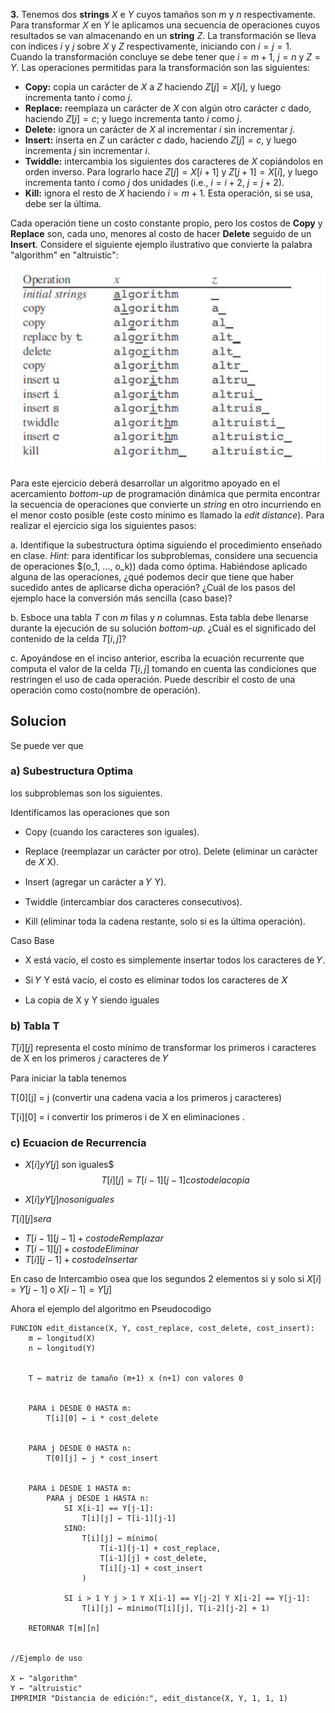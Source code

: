 

**3.** Tenemos dos **strings** $X$ e $Y$ cuyos tamaños son $m$ y $n$ respectivamente. Para transformar $X$ en $Y$ le aplicamos una secuencia de operaciones cuyos resultados se van almacenando en un **string** $Z$. La transformación se lleva con índices $i$ y $j$ sobre $X$ y $Z$ respectivamente, iniciando con $i = j = 1$. Cuando la transformación concluye se debe tener que $i = m + 1$, $j = n$ y $Z = Y$. Las operaciones permitidas para la transformación son las siguientes:

- **Copy:** copia un carácter de $X$ a $Z$ haciendo $Z[j] = X[i]$, y luego incrementa tanto $i$ como $j$.
- **Replace:** reemplaza un carácter de $X$ con algún otro carácter $c$ dado, haciendo $Z[j] = c$; y luego incrementa tanto $i$ como $j$.
- **Delete:** ignora un carácter de $X$ al incrementar $i$ sin incrementar $j$.
- **Insert:** inserta en $Z$ un carácter $c$ dado, haciendo $Z[j] = c$, y luego incrementa $j$ sin incrementar $i$.
- **Twiddle:** intercambia los siguientes dos caracteres de $X$ copiándolos en orden inverso. Para lograrlo hace $Z[j] = X[i + 1]$ y $Z[j + 1] = X[i]$, y luego incrementa tanto $i$ como $j$ dos unidades (i.e., $i = i + 2$, $j = j + 2$).
- **Kill:** ignora el resto de $X$ haciendo $i = m + 1$. Esta operación, si se usa, debe ser la última.

Cada operación tiene un costo constante propio, pero los costos de **Copy** y **Replace** son, cada uno, menores al costo de hacer **Delete** seguido de un **Insert**. Considere el siguiente ejemplo ilustrativo que convierte la palabra "algorithm" en "altruistic":


![alt text](image.png)



Para este ejercicio deberá desarrollar un algoritmo apoyado en el acercamiento *bottom-up* de programación dinámica que permita encontrar la secuencia de operaciones que convierte un *string* en otro incurriendo en el menor costo posible (este costo mínimo es llamado la *edit distance*). Para realizar el ejercicio siga los siguientes pasos:  

a. Identifique la subestructura óptima siguiendo el procedimiento enseñado en clase. *Hint:* para identificar los subproblemas, considere una secuencia de operaciones $(o_1, ..., o_k)\) dada como óptima. Habiéndose aplicado alguna de las operaciones, ¿qué podemos decir que tiene que haber sucedido antes de aplicarse dicha operación? ¿Cuál de los pasos del ejemplo hace la conversión más sencilla (caso base)?  

b. Esboce una tabla $T$ con $m$ filas y $n$ columnas. Esta tabla debe llenarse durante la ejecución de su solución *bottom-up*. ¿Cuál es el significado del contenido de la celda $T[i, j]$?  

c. Apoyándose en el inciso anterior, escriba la ecuación recurrente que computa el valor de la celda $T[i, j]$ tomando en cuenta las condiciones que restringen el uso de cada operación. Puede describir el costo de una operación como $\text{costo}(\text{nombre de operación})$.  



## Solucion
Se puede ver que 

### a) Subestructura Optima

los subproblemas son los siguientes. 

Identificamos las operaciones que son

- Copy (cuando los caracteres son iguales).
  
- Replace (reemplazar un carácter por otro).
Delete (eliminar un carácter de 
𝑋
X).
- Insert (agregar un carácter a 
𝑌
Y).
- Twiddle (intercambiar dos caracteres consecutivos).
- Kill (eliminar toda la cadena restante, solo si es la última operación).

Caso Base

- X está vacío, el costo es simplemente insertar todos los caracteres de 
𝑌.

- Si  𝑌 Y está vacío, el costo es eliminar todos los caracteres de 𝑋


- La copia de X y Y siendo iguales 


### b) Tabla T

$T[i][j]$ representa el costo mínimo de transformar los primeros i caracteres de X en los primeros 𝑗 caracteres de 𝑌

Para iniciar la tabla tenemos 

T[0][j] = j (convertir una cadena vacia a los primeros j caracteres)

T[i][0] = i convertir los primeros i de X en eliminaciones . 

### c) Ecuacion de Recurrencia
- $X[i] y Y[j]$ son  iguales$
$$T[i][j] = T[i-1][j-1] costo de la copia$$

- $X[i] y Y[j] no son iguales$

$T[i][j] sera$
- $T[i-1][j-1] + costo de Remplazar$
- $T[i-1][j] + costo de Eliminar$
- $T[i][j-1] + costo de Insertar$

En caso de Intercambio osea que los segundos 2 elementos si y solo si $X[i] = Y[j-1]$ o 
$X[i-1] = Y[j]$

Ahora el ejemplo del algoritmo en Pseudocodigo


```plaintext
FUNCION edit_distance(X, Y, cost_replace, cost_delete, cost_insert):
    m ← longitud(X)
    n ← longitud(Y)
    

    T ← matriz de tamaño (m+1) x (n+1) con valores 0


    PARA i DESDE 0 HASTA m:
        T[i][0] ← i * cost_delete


    PARA j DESDE 0 HASTA n:
        T[0][j] ← j * cost_insert


    PARA i DESDE 1 HASTA m:
        PARA j DESDE 1 HASTA n:
            SI X[i-1] == Y[j-1]:  
                T[i][j] ← T[i-1][j-1]
            SINO:
                T[i][j] ← mínimo(
                    T[i-1][j-1] + cost_replace, 
                    T[i-1][j] + cost_delete,
                    T[i][j-1] + cost_insert
                )

            SI i > 1 Y j > 1 Y X[i-1] == Y[j-2] Y X[i-2] == Y[j-1]:
                T[i][j] ← mínimo(T[i][j], T[i-2][j-2] + 1)

    RETORNAR T[m][n]


//Ejemplo de uso

X ← "algorithm"
Y ← "altruistic"
IMPRIMIR "Distancia de edición:", edit_distance(X, Y, 1, 1, 1)
```







